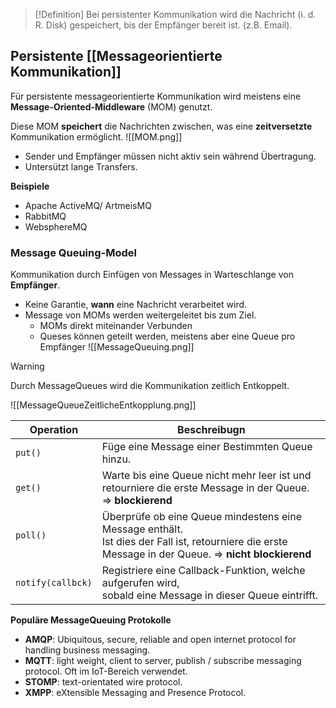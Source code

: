 >[!Definition]
>Bei persistenter Kommunikation wird die Nachricht (i. d. R. Disk) gespeichert, bis der Empfänger bereit ist. (z.B. Email).

## Persistente [[Messageorientierte Kommunikation]]
Für persistente messageorientierte Kommunikation wird meistens eine **Message-Oriented-Middleware** (MOM) genutzt.

Diese MOM **speichert** die Nachrichten zwischen, was eine **zeitversetzte** Kommunikation ermöglicht.
![[MOM.png]]
- Sender und Empfänger müssen nicht aktiv sein während Übertragung.
- Untersützt lange Transfers.

**Beispiele**
- Apache ActiveMQ/ ArtmeisMQ
- RabbitMQ
- WebsphereMQ

### Message Queuing-Model
Kommunikation durch Einfügen von Messages in Warteschlange von **Empfänger**.
- Keine Garantie, **wann** eine Nachricht verarbeitet wird.
- Message von MOMs werden weitergeleitet bis zum Ziel.
	- MOMs direkt miteinander Verbunden
	- Queses können geteilt werden, meistens aber eine Queue pro Empfänger
![[MessageQueuing.png]]
>[!Warning]
>Durch MessageQueues wird die Kommunikation zeitlich Entkoppelt.

![[MessageQueueZeitlicheEntkopplung.png]]

| Operation         | Beschreibugn                                                                                                                                            |
| ----------------- | ------------------------------------------------------------------------------------------------------------------------------------------------------- |
| `put()`           | Füge eine Message einer Bestimmten Queue hinzu.                                                                                                         |
| `get()`           | Warte bis eine Queue nicht mehr leer ist und retourniere die erste Message in der Queue. => **blockierend**                                             |
| `poll()`          | Überprüfe ob eine Queue mindestens eine Message enthält.<br>Ist dies der Fall ist, retourniere die erste Message in der Queue. => **nicht blockierend** |
| `notify(callbck)` | Registriere eine Callback-Funktion, welche aufgerufen wird,<br>sobald eine Message in dieser Queue eintrifft.                                           |
**Populäre MessageQueuing Protokolle**
- **AMQP**: Ubiquitous, secure, reliable and open internet protocol for handling business messaging.
- **MQTT**: light weight, client to server, publish / subscribe messaging protocol. Oft im IoT-Bereich verwendet.
- **STOMP**: text-orientated wire protocol.
- **XMPP**: eXtensible Messaging and Presence Protocol.